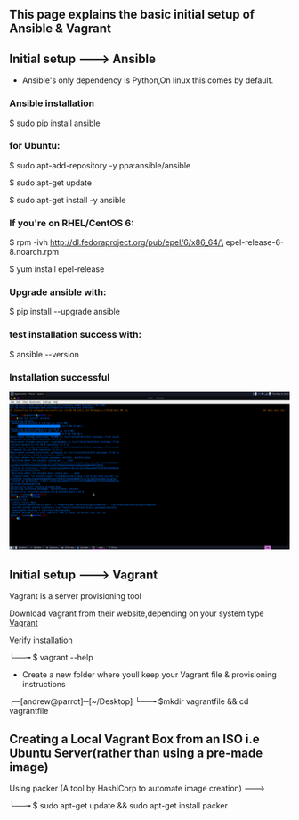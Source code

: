 ## This page explains the basic initial setup of Ansible & Vagrant

## Initial setup ---> Ansible

- Ansible's only dependency is Python,On linux this comes by default.

### Ansible installation

$ sudo pip install ansible

### for Ubuntu:

$ sudo apt-add-repository -y ppa:ansible/ansible

$ sudo apt-get update

$ sudo apt-get install -y ansible

### If you're on RHEL/CentOS 6:

$ rpm -ivh http://dl.fedoraproject.org/pub/epel/6/x86_64/\
epel-release-6-8.noarch.rpm

$ yum install epel-release

### Upgrade ansible with:

$ pip install --upgrade ansible

### test installation success with:

$ ansible --version

### Installation successful
![](https://github.com/Andrews-Projects/Ansible-Vagrant-infrastructure-development-and-deployment/blob/main/Images%20%26%20gifs/ansible-install.png)



## Initial setup ---> Vagrant

Vagrant is a server provisioning tool

Download vagrant from their website,depending on your system type [Vagrant](https://www.vagrantup.com/downloads)

Verify installation 

└──╼ $ vagrant --help

- Create a new folder where youll keep your Vagrant file & provisioning instructions 

┌─[andrew@parrot]─[~/Desktop]
└──╼ $mkdir vagrantfile && cd vagrantfile

## Creating a Local Vagrant Box from an ISO i.e Ubuntu Server(rather than using a pre-made image)

Using packer (A tool by HashiCorp to automate image creation) ---> [](https://learn.hashicorp.com/tutorials/packer/get-started-install-cli?in=packer/docker-get-started)

└──╼ $ sudo apt-get update && sudo apt-get install packer

